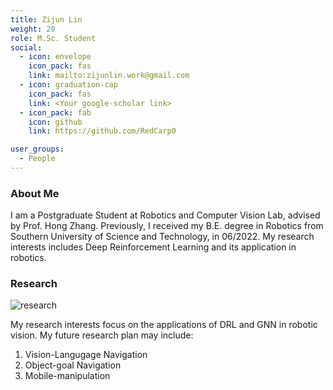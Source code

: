 ```yaml
---
title: Zijun Lin
weight: 20
role: M.Sc. Student
social:
  - icon: envelope 
    icon_pack: fas
    link: mailto:zijunlin.work@gmail.com
  - icon: graduation-cap 
    icon_pack: fas
    link: <Your google-scholar link>
  - icon_pack: fab
    icon: github
    link: https://github.com/RedCarp0

user_groups:
  - People
---
```

### About Me
I am a Postgraduate Student at Robotics and Computer Vision Lab, advised by Prof. Hong Zhang. Previously, I received my B.E. degree in Robotics from Southern University of Science and Technology, in 06/2022. My research interests includes Deep Reinforcement Learning and its application in robotics.

### Research
![research](authors_research/zijun_lin.png "Research Introduction (From Kim, N., Kwon, O., Yoo, H., Choi, Y., Park, J., & Oh, S. (2022, September). Topological Semantic Graph Memory for Image-Goal Navigation. In 6th Annual Conference on Robot Learning.)")

My research interests focus on the applications of DRL and GNN in robotic vision. My future research plan may include:
1. Vision-Langugage Navigation
2. Object-goal Navigation
3. Mobile-manipulation

